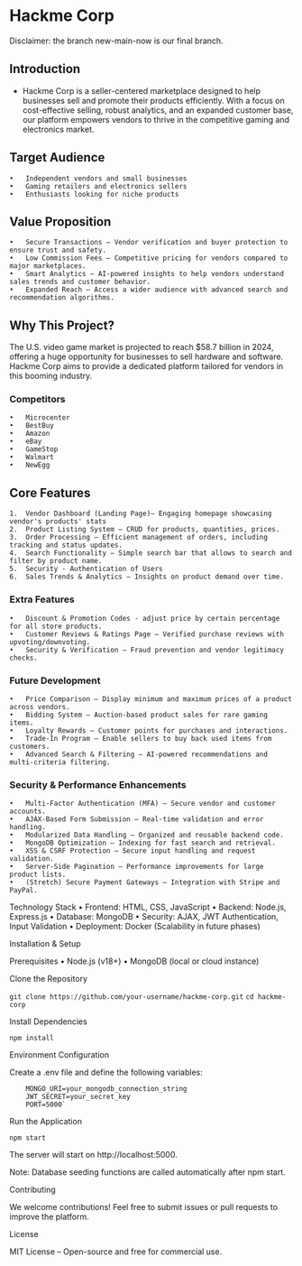 # Hackme Corp

Disclaimer: the branch new-main-now is our final branch. 

## Introduction

- Hackme Corp is a seller-centered marketplace designed to help businesses sell and promote their products efficiently. With a focus on cost-effective selling, robust analytics, and an expanded customer base, our platform empowers vendors to thrive in the competitive gaming and electronics market.

## Target Audience
	•	Independent vendors and small businesses
	•	Gaming retailers and electronics sellers
	•	Enthusiasts looking for niche products

## Value Proposition
	•	Secure Transactions – Vendor verification and buyer protection to ensure trust and safety.
	•	Low Commission Fees – Competitive pricing for vendors compared to major marketplaces.
	•	Smart Analytics – AI-powered insights to help vendors understand sales trends and customer behavior.
	•	Expanded Reach – Access a wider audience with advanced search and recommendation algorithms.


## Why This Project?

The U.S. video game market is projected to reach $58.7 billion in 2024, offering a huge opportunity for businesses to sell hardware and software. Hackme Corp aims to provide a dedicated platform tailored for vendors in this booming industry.

### Competitors
	•	Microcenter
	•	BestBuy
	•	Amazon
	•	eBay
	•	GameStop
	•	Walmart
	•	NewEgg


## Core Features
	1.	Vendor Dashboard (Landing Page)– Engaging homepage showcasing vendor's products' stats
	2.	Product Listing System – CRUD for products, quantities, prices.
	3.	Order Processing – Efficient management of orders, including tracking and status updates.
	4.	Search Functionality – Simple search bar that allows to search and filter by product name.
	5.	Security - Authentication of Users
	6.	Sales Trends & Analytics – Insights on product demand over time.

### Extra Features
	•	Discount & Promotion Codes - adjust price by certain percentage for all store products.
	•	Customer Reviews & Ratings Page – Verified purchase reviews with upvoting/downvoting.
	•	Security & Verification – Fraud prevention and vendor legitimacy checks.

### Future Development
	•	Price Comparison – Display minimum and maximum prices of a product across vendors.
	•	Bidding System – Auction-based product sales for rare gaming items.
	•	Loyalty Rewards – Customer points for purchases and interactions.
	•	Trade-In Program – Enable sellers to buy back used items from customers.
	•	Advanced Search & Filtering – AI-powered recommendations and multi-criteria filtering.

### Security & Performance Enhancements
	•	Multi-Factor Authentication (MFA) – Secure vendor and customer accounts.
	•	AJAX-Based Form Submission – Real-time validation and error handling.
	•	Modularized Data Handling – Organized and reusable backend code.
	•	MongoDB Optimization – Indexing for fast search and retrieval.
	•	XSS & CSRF Protection – Secure input handling and request validation.
	•	Server-Side Pagination – Performance improvements for large product lists.
	•	(Stretch) Secure Payment Gateways – Integration with Stripe and PayPal.


Technology Stack
	•	Frontend: HTML, CSS, JavaScript
	•	Backend: Node.js, Express.js
	•	Database: MongoDB
	•	Security: AJAX, JWT Authentication, Input Validation
	•	Deployment: Docker (Scalability in future phases)

Installation & Setup

Prerequisites
	•	Node.js (v18+)
	•	MongoDB (local or cloud instance)

Clone the Repository

`git clone https://github.com/your-username/hackme-corp.git`
`cd hackme-corp`

Install Dependencies

`npm install`

Environment Configuration

Create a .env file and define the following variables:

        MONGO_URI=your_mongodb_connection_string
        JWT_SECRET=your_secret_key
        PORT=5000`

Run the Application

`npm start`

The server will start on http://localhost:5000.

Note: Database seeding functions are called automatically after npm start.

Contributing

We welcome contributions! Feel free to submit issues or pull requests to improve the platform.

License

MIT License – Open-source and free for commercial use.
